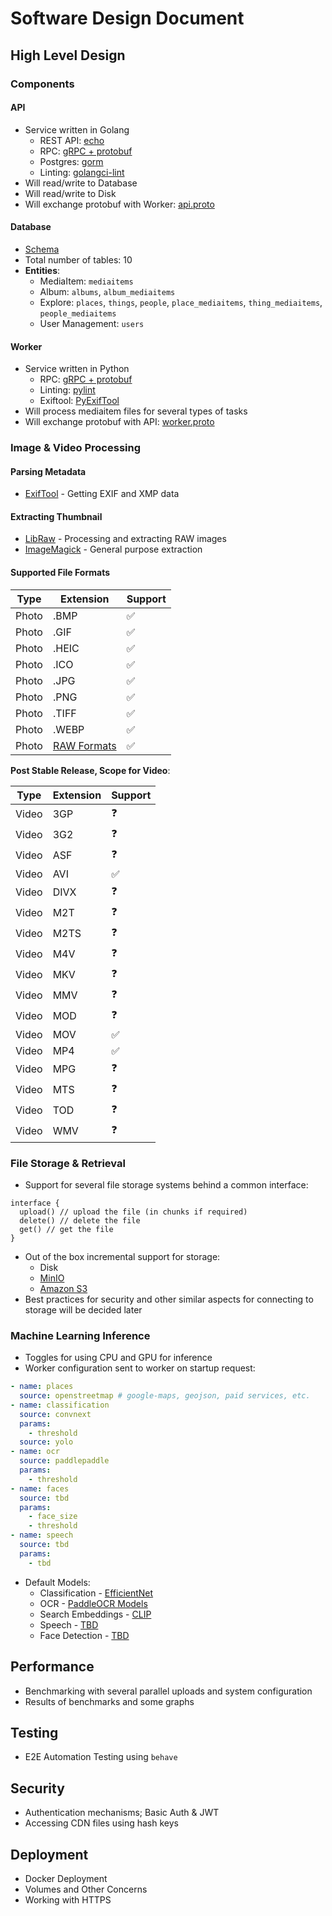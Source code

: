 # Software Design Document

## High Level Design

### Components

#### API
- Service written in Golang
  - REST API: [echo](https://echo.labstack.com/)
  - RPC: [gRPC + protobuf](https://grpc.io/)
  - Postgres: [gorm](https://gorm.io/)
  - Linting: [golangci-lint](https://golangci-lint.run/)
- Will read/write to Database
- Will read/write to Disk
- Will exchange protobuf with Worker: [api.proto](https://github.com/prabhuomkar/smriti/blob/master/protos/api.proto)

#### Database
- [Schema](https://github.com/prabhuomkar/smriti/blob/master/infra/database/schema.sql)
- Total number of tables: 10
- **Entities**:
  - MediaItem: `mediaitems`
  - Album: `albums`, `album_mediaitems`
  - Explore: `places`, `things`, `people`, `place_mediaitems`, `thing_mediaitems`, `people_mediaitems`
  - User Management: `users`

#### Worker
- Service written in Python
  - RPC: [gRPC + protobuf](https://grpc.io/)
  - Linting: [pylint](https://pypi.org/project/pylint/)
  - Exiftool: [PyExifTool](https://pypi.org/project/PyExifTool/)
- Will process mediaitem files for several types of tasks
- Will exchange protobuf with API: [worker.proto](https://github.com/prabhuomkar/smriti/blob/master/protos/worker.proto)

### Image & Video Processing

#### Parsing Metadata 
- [ExifTool](https://www.exiftool.org/) - Getting EXIF and XMP data

#### Extracting Thumbnail
- [LibRaw](https://www.libraw.org/) - Processing and extracting RAW images
- [ImageMagick](https://imagemagick.org/index.php) - General purpose extraction

#### Supported File Formats
| Type | Extension | Support |
| ---- | --------- | ------- |
| Photo | .BMP | ✅ |
| Photo | .GIF | ✅ |
| Photo | .HEIC | ✅ |
| Photo | .ICO | ✅ |
| Photo | .JPG | ✅ |
| Photo | .PNG | ✅ |
| Photo | .TIFF | ✅ |
| Photo | .WEBP | ✅ |
| Photo | [RAW Formats](https://raw.pixls.us/) | ✅ |

**Post Stable Release, Scope for Video**:

| Type | Extension | Support |
| ---- | --------- | ------- |
| Video | 3GP | ❓ |
| Video | 3G2 | ❓ |
| Video | ASF | ❓ |
| Video | AVI | ✅ |
| Video | DIVX | ❓ |
| Video | M2T | ❓ |
| Video | M2TS | ❓ |
| Video | M4V | ❓ |
| Video | MKV | ❓ |
| Video | MMV | ❓ |
| Video | MOD | ❓ |
| Video | MOV | ✅ |
| Video | MP4 | ✅ |
| Video | MPG | ❓ |
| Video | MTS | ❓ |
| Video | TOD | ❓ |
| Video | WMV | ❓ |

### File Storage & Retrieval
- Support for several file storage systems behind a common interface:
```
interface {
  upload() // upload the file (in chunks if required)
  delete() // delete the file
  get() // get the file
}
```
- Out of the box incremental support for storage:
  - Disk
  - [MinIO](https://min.io/)
  - [Amazon S3](https://aws.amazon.com/s3/)
- Best practices for security and other similar aspects for connecting to storage will be decided later

### Machine Learning Inference
- Toggles for using CPU and GPU for inference
- Worker configuration sent to worker on startup request:
```yaml
- name: places
  source: openstreetmap # google-maps, geojson, paid services, etc.
- name: classification
  source: convnext
  params: 
    - threshold
  source: yolo
- name: ocr
  source: paddlepaddle
  params: 
    - threshold
- name: faces
  source: tbd
  params: 
    - face_size
    - threshold
- name: speech
  source: tbd
  params:
    - tbd
```
- Default Models:
  - Classification - [EfficientNet](https://github.com/pytorch/vision/blob/main/torchvision/models/efficientnet.py)
  - OCR - [PaddleOCR Models](https://github.com/PaddlePaddle/PaddleOCR)
  - Search Embeddings - [CLIP](https://huggingface.co/openai/clip-vit-base-patch32)
  - Speech - [TBD](https://github.com)
  - Face Detection - [TBD](https://github.com)

## Performance
- Benchmarking with several parallel uploads and system configuration
- Results of benchmarks and some graphs

## Testing
- E2E Automation Testing using `behave`

## Security
- Authentication mechanisms; Basic Auth & JWT
- Accessing CDN files using hash keys

## Deployment
- Docker Deployment 
- Volumes and Other Concerns
- Working with HTTPS
